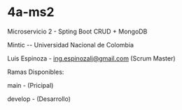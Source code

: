 # 4a-ms2

Microservicio 2 - Spting Boot CRUD + MongoDB

Mintic -- Universidad Nacional de Colombia

Luis Espinoza - ing.espinozalj@gmail.com (Scrum Master)

Ramas Disponibles:

main - (Pricipal)

develop - (Desarrollo)

